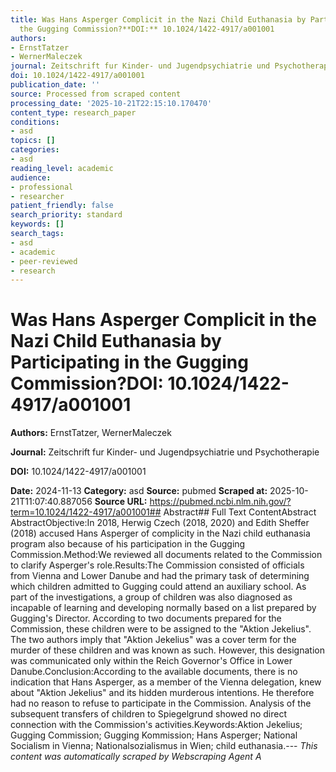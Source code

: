 ```yaml
---
title: Was Hans Asperger Complicit in the Nazi Child Euthanasia by Participating in
  the Gugging Commission?**DOI:** 10.1024/1422-4917/a001001
authors:
- ErnstTatzer
- WernerMaleczek
journal: Zeitschrift fur Kinder- und Jugendpsychiatrie und Psychotherapie
doi: 10.1024/1422-4917/a001001
publication_date: ''
source: Processed from scraped content
processing_date: '2025-10-21T22:15:10.170470'
content_type: research_paper
conditions:
- asd
topics: []
categories:
- asd
reading_level: academic
audience:
- professional
- researcher
patient_friendly: false
search_priority: standard
keywords: []
search_tags:
- asd
- academic
- peer-reviewed
- research
---
```


# Was Hans Asperger Complicit in the Nazi Child Euthanasia by Participating in the Gugging Commission?**DOI:** 10.1024/1422-4917/a001001

**Authors:** ErnstTatzer, WernerMaleczek

**Journal:** Zeitschrift fur Kinder- und Jugendpsychiatrie und Psychotherapie

**DOI:** 10.1024/1422-4917/a001001

**Date:** 2024-11-13
**Category:** asd
**Source:** pubmed
**Scraped at:** 2025-10-21T11:07:40.887056
**Source URL:** https://pubmed.ncbi.nlm.nih.gov/?term=10.1024/1422-4917/a001001## Abstract## Full Text ContentAbstract AbstractObjective:In 2018, Herwig Czech (2018, 2020) and Edith Sheffer (2018) accused Hans Asperger of complicity in the Nazi child euthanasia program also because of his participation in the Gugging Commission.Method:We reviewed all documents related to the Commission to clarify Asperger's role.Results:The Commission consisted of officials from Vienna and Lower Danube and had the primary task of determining which children admitted to Gugging could attend an auxiliary school. As part of the investigations, a group of children was also diagnosed as incapable of learning and developing normally based on a list prepared by Gugging's Director. According to two documents prepared for the Commission, these children were to be assigned to the "Aktion Jekelius". The two authors imply that "Aktion Jekelius" was a cover term for the murder of these children and was known as such. However, this designation was communicated only within the Reich Governor's Office in Lower Danube.Conclusion:According to the available documents, there is no indication that Hans Asperger, as a member of the Vienna delegation, knew about "Aktion Jekelius" and its hidden murderous intentions. He therefore had no reason to refuse to participate in the Commission. Analysis of the subsequent transfers of children to Spiegelgrund showed no direct connection with the Commission's activities.Keywords:Aktion Jekelius; Gugging Commission; Gugging Kommission; Hans Asperger; National Socialism in Vienna; Nationalsozialismus in Wien; child euthanasia.---
*This content was automatically scraped by Webscraping Agent A*
